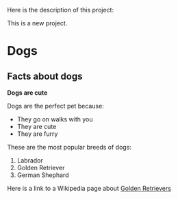 Here is the description of this project:  

This is a new project. 

# Dogs

## Facts about dogs

**Dogs are cute** 

Dogs are the perfect pet because: 
- They go on walks with you 
- They are cute 
- They are furry 

These are the most popular breeds of dogs: 
1. Labrador 
2. Golden Retriever 
3. German Shephard 

Here is a link to a Wikipedia page about [Golden Retrievers](https://en.wikipedia.org/wiki/Golden_Retriever)


